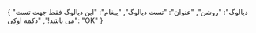 {
  "ديالوگ": "روشن",
  "عنوان": "تست دیالوگ",
  "پیغام": "این دیالوگ فقط جهت تست می باشد!",
  "دکمه اوکی": "OK"
}
